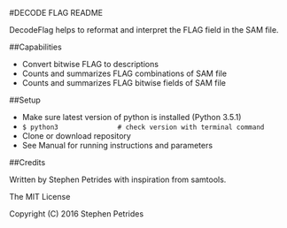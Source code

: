 #DECODE FLAG README

DecodeFlag helps to reformat and interpret the FLAG field in the SAM file.


##Capabilities
- Convert bitwise FLAG to descriptions
- Counts and summarizes FLAG combinations of SAM file
- Counts and summarizes FLAG bitwise fields of SAM file


##Setup
- Make sure latest version of python is installed (Python 3.5.1)
- `$ python3               # check version with terminal command`
- Clone or download repository
- See Manual for running instructions and parameters


##Credits

Written by Stephen Petrides with inspiration from samtools.

The MIT License

Copyright (C) 2016 Stephen Petrides
